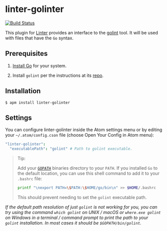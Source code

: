 # linter-golinter

[![Build Status](https://travis-ci.org/AtomLinter/linter-golinter.svg?branch=master)](https://travis-ci.org/AtomLinter/linter-golinter)

This plugin for [Linter][linter] provides an interface to the
[golint](https://github.com/golang/lint) tool. It will be used
with files that have the `Go` syntax.

## Prerequisites

  1. [Install Go](https://golang.org/doc/install) for your system.
  
  2. Install `golint` per the instructions at its [repo](https://github.com/golang/lint).

## Installation

```ShellSession
$ apm install linter-golinter
```

## Settings

You can configure linter-golinter inside the Atom settings menu or by editing
your `~/.atom/config.cson` file (choose Open Your Config in Atom menu):

```CoffeeScript
"linter-golinter":
  "executablePath": "golint" # Path to golint executable.
```

> Tip:
> 
> Add your [`GOPATH`](https://github.com/golang/go/wiki/GOPATH) binaries directory to your `PATH`. If you installed `Go` to the default location, you can use this shell command to add it to your `.bashrc` file:
> 
> ```bash
> printf "\nexport PATH=\$PATH:\$HOME/go/bin\n" >> $HOME/.bashrc
> ```
> 
> This should prevent needing to set the `golint` executable path.

_If the default path resolution of just `golint` is not working for you, you
can try using the command `which golint` on UNIX / macOS or `where.exe golint` on
Windows in a terminal / command prompt to print the path to your `golint`
installation. In most cases it should be `$GOPATH/bin/golint`._

[linter]: https://github.com/atom-community/linter
